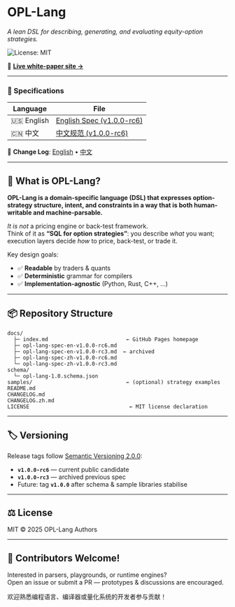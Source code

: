 # OPL-Lang

*A lean DSL for describing, generating, and evaluating equity-option strategies.*

![License: MIT](https://img.shields.io/badge/License-MIT-green.svg)

📘 **[Live white-paper site →](https://whispersofzephyr.github.io/opl-lang/)**

---

### 📑 Specifications

| Language | File |
|----------|------|
| 🇺🇸 English | [English Spec (v1.0.0-rc6)](docs/opl-lang-spec-en-v1.0.0-rc6.md) |
| 🇨🇳 中文 | [中文规范 (v1.0.0-rc6)](docs/opl-lang-spec-zh-v1.0.0-rc6.md) |


📄 **Change Log**: [English](CHANGELOG-en.md) • [中文](CHANGELOG-zh.md)

---

## 🧠 What is OPL-Lang?

**OPL-Lang is a domain-specific language (DSL) that expresses option-strategy structure, intent, and constraints in a way that is both human-writable and machine-parsable.**

*It is not* a pricing engine or back-test framework.  
Think of it as **“SQL for option strategies”**: you describe *what* you want; execution layers decide *how* to price, back-test, or trade it.

Key design goals:

- ✅ **Readable** by traders & quants  
- ✅ **Deterministic** grammar for compilers  
- ✅ **Implementation-agnostic** (Python, Rust, C++, …)

---

## 📦 Repository Structure

```
docs/
  ├─ index.md                         ← GitHub Pages homepage
  ├─ opl-lang-spec-en-v1.0.0-rc6.md
  ├─ opl-lang-spec-en-v1.0.0-rc3.md  ← archived
  ├─ opl-lang-spec-zh-v1.0.0-rc6.md
  └─ opl-lang-spec-zh-v1.0.0-rc3.md
schema/
  └─ opl-lang-1.0.schema.json
samples/                              ← (optional) strategy examples
README.md
CHANGELOG.md
CHANGELOG.zh.md
LICENSE                                ← MIT license declaration
```

---

## 🏷️ Versioning

Release tags follow [Semantic Versioning 2.0.0](https://semver.org/):

- **`v1.0.0-rc6`** — current public candidate  
- **`v1.0.0-rc3`** — archived previous spec  
- Future: tag **`v1.0.0`** after schema & sample libraries stabilise

---

## ⚖️ License

MIT © 2025 OPL-Lang Authors

---

## 🤝 Contributors Welcome!

Interested in parsers, playgrounds, or runtime engines?  
Open an issue or submit a PR — prototypes & discussions are encouraged.

欢迎熟悉编程语言、编译器或量化系统的开发者参与贡献！


